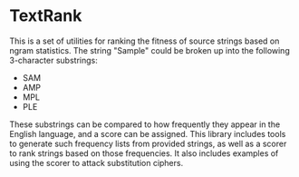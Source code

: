 # TextRank

This is a set of utilities for ranking the fitness of source strings based on ngram statistics.  The string "Sample" could be broken up into the following 3-character substrings:

* SAM
* AMP
* MPL
* PLE

These substrings can be compared to how frequently they appear in the English language, and a score can be assigned.  This library includes tools to generate such frequency lists from provided strings, as well as a scorer to rank strings based on those frequencies.  It also includes examples of using the scorer to attack substitution ciphers.